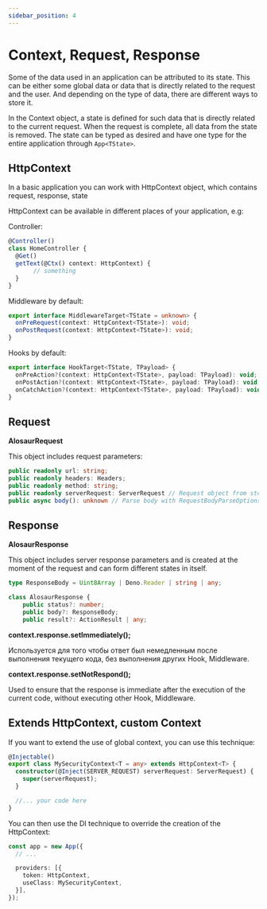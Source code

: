 ```yaml
---
sidebar_position: 4
---
```


# Context, Request, Response

Some of the data used in an application can be attributed to its state. This can be either some global data or data that is directly related to the request and the user. And depending on the type of data, there are different ways to store it.

In the Context object, a state is defined for such data that is directly related to the current request. When the request is complete, all data from the state is removed. The state can be typed as desired and have one type for the entire application through `App<TState>`.

## HttpContext

In a basic application you can work with HttpContext object, which contains request, response, state

HttpContext can be available in different places of your application, e.g:

Controller:

```ts
@Controller()
class HomeController {
  @Get()
  getText(@Ctx() context: HttpContext) {
	   // something
  }
}
```

Middleware by default:

```ts
export interface MiddlewareTarget<TState = unknown> {
  onPreRequest(context: HttpContext<TState>): void;
  onPostRequest(context: HttpContext<TState>): void;
}
```

 Hooks by default:

```ts
export interface HookTarget<TState, TPayload> {
  onPreAction?(context: HttpContext<TState>, payload: TPayload): void;
  onPostAction?(context: HttpContext<TState>, payload: TPayload): void;
  onCatchAction?(context: HttpContext<TState>, payload: TPayload): void;
}
```

## Request

**AlosaurRequest**

This object includes request parameters:

```ts
public readonly url: string;
public readonly headers: Headers;
public readonly method: string;
public readonly serverRequest: ServerRequest // Request object from std/http
public async body(): unknown // Parse body with RequestBodyParseOptions
```

## Response

**AlosaurResponse**

This object includes server response parameters and is created at the moment of the request and can form different states in itself.

```ts
type ResponseBody = Uint8Array | Deno.Reader | string | any;

class AlosaurResponse {
	public status?: number;
	public body?: ResponseBody;
	public result?: ActionResult | any;
```

**context.response.setImmediately();**

Используется для того чтобы ответ был немедленным после выполнения текущего кода, без выполнения других Hook, Middleware. 

**context.response.setNotRespond();**

Used to ensure that the response is immediate after the execution of the current code, without executing other Hook, Middleware.

## Extends HttpContext, custom Context

If you want to extend the use of global context, you can use this technique:

```ts
@Injectable()
export class MySecurityContext<T = any> extends HttpContext<T> {
  constructor(@Inject(SERVER_REQUEST) serverRequest: ServerRequest) {
    super(serverRequest);
  }

  //... your code here
}
```

You can then use the DI technique to override the creation of the HttpContext:

```ts
const app = new App({
  // ...

  providers: [{
    token: HttpContext,
    useClass: MySecurityContext,
  }],
});
```